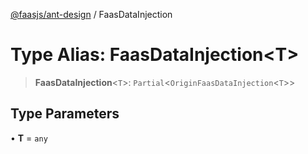 [@faasjs/ant-design](../README.md) / FaasDataInjection

# Type Alias: FaasDataInjection\<T\>

> **FaasDataInjection**\<`T`\>: `Partial`\<`OriginFaasDataInjection`\<`T`\>\>

## Type Parameters

• **T** = `any`
